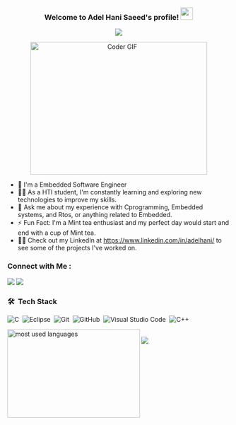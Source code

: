 

<h3 align="center">
  Welcome to Adel Hani Saeed's profile!
  <img src="https://media.giphy.com/media/hvRJCLFzcasrR4ia7z/giphy.gif" width="28">
</h3>

<!-- Typing SVG by DenverCoder1 - https://github.com/DenverCoder1/readme-typing-svg -->
<p align="center">
  <a href="https://github.com/DenverCoder1/readme-typing-svg"><img src="https://readme-typing-svg.herokuapp.com/?lines=Embedded%20Software%20Engineer;Always%20learning%20new%20things&font=Fira%20Code&center=true&width=440&height=45&color=f75c7e&vCenter=true&size=22"></a>
</p> 

<p align="center">
  <img src="https://media.giphy.com/media/SWoSkN6DxTszqIKEqv/giphy.gif" alt="Coder GIF" width="400" height="300">

- 🏢 I'm a Embedded Software Engineer
- 👨‍💻 As a HTI student, I'm constantly learning and exploring new technologies to improve my skills.
- 💬 Ask me about my experience with Cprogramming, Embedded systems, and Rtos, or anything related to Embedded.
- ⚡ Fun Fact: I'm a Mint tea enthusiast and my perfect day would start and end with a cup of Mint tea.
- 👨‍💻 Check out my LinkedIn at https://www.linkedin.com/in/adelhani/ to see some of the projects I've worked on.


### Connect with Me :

<a href="https://www.linkedin.com/in/adelhani/" target="_blank"><img src="https://img.shields.io/badge/-Adel%20Hani-0077B5?style=for-the-badge&logo=Linkedin&logoColor=white"/></a>
<a href="https://t.me/AdelHani74" target="_blank"><img src="https://img.shields.io/badge/-Adel%20Hani-0077B5?style=for-the-badge&logo=Telegram&logoColor=white"/></a>
  
### 🛠 &nbsp;Tech Stack
![C](https://img.shields.io/badge/-C-05122A?style=flat&logo=C )&nbsp;
![Eclipse](https://img.shields.io/badge/-Eclipse%20-05122A?style=flat&logo=Eclipse)&nbsp;
![Git](https://img.shields.io/badge/-Git-05122A?style=flat&logo=git)&nbsp;
![GitHub](https://img.shields.io/badge/-GitHub-05122A?style=flat&logo=github)&nbsp;
![Visual Studio Code](https://img.shields.io/badge/-Visual%20Studio%20Code-05122A?style=flat&logo=visual-studio-code&logoColor=007ACC)&nbsp;
![C++](https://img.shields.io/badge/-C++-05122A?style=flat&logo=Cplusplus)&nbsp;




<img align="left" src="https://github-readme-stats.vercel.app/api/top-langs?username=Adel-Hani-Saaed&show_icons=true&locale=en&layout=compact&theme=radical" alt="most used languages" width="300" 
     height="200"  />
<br>
<a href="https://komarev.com/ghpvc/?username=Adel-Hani-Saaed&style=for-the-badge">
    <img src="https://komarev.com/ghpvc/?username=Adel-Hani-Saaed&style=for-the-badge">
</a>
